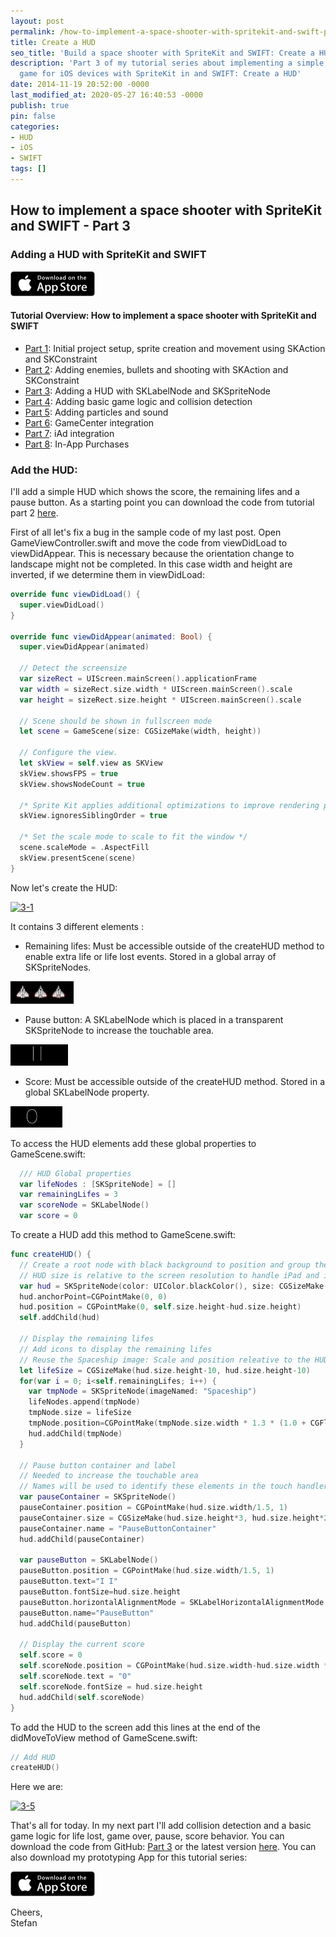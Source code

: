 ```yaml
---
layout: post
permalink: /how-to-implement-a-space-shooter-with-spritekit-and-swift-part-3-create-a-hud/
title: Create a HUD
seo_title: 'Build a space shooter with SpriteKit and SWIFT: Create a HUD'
description: 'Part 3 of my tutorial series about implementing a simple space shooter
  game for iOS devices with SpriteKit in and SWIFT: Create a HUD'
date: 2014-11-19 20:52:00 -0000
last_modified_at: 2020-05-27 16:40:53 -0000
publish: true
pin: false
categories:
- HUD
- iOS
- SWIFT
tags: []
---
```

## How to implement a space shooter with SpriteKit and SWIFT - Part 3
### Adding a HUD with SpriteKit and SWIFT

[![](/assets/wp-content/uploads/2014/11/AppStore2.png)](https://itunes.apple.com/us/app/yet-another-spaceshooter/id949662362?mt=8)

#### Tutorial Overview: How to implement a space shooter with SpriteKit and SWIFT

  * [Part 1](/how-to-implement-a-space-shooter-with-spritekit-and-swift-part-1): Initial project setup, sprite creation and movement using SKAction and SKConstraint
  * [Part 2](/how-to-implement-a-space-shooter-with-spritekit-and-swift-part-2): Adding enemies, bullets and shooting with SKAction and SKConstraint
  * [Part 3](/how-to-implement-a-space-shooter-with-spritekit-and-swift-part-3-create-a-hud): Adding a HUD with SKLabelNode and SKSpriteNode
  * [Part 4](/how-to-implement-a-space-shooter-with-spritekit-and-swift-part-4-collision-detection): Adding basic game logic and collision detection
  * [Part 5](/how-to-implement-a-space-shooter-with-spritekit-and-swift-part-5-particles-and-sound): Adding particles and sound 
  * [Part 6](/how-to-implement-a-space-shooter-with-spritekit-and-swift-part-6-game-center-integration): GameCenter integration
  * [Part 7](/how-to-implement-a-space-shooter-with-spritekit-and-swift-part-7-iad-integration): iAd integration
  * [Part 8](/how-to-implement-in-app-purchase-for-your-ios-app-in-swift): In-App Purchases



### Add the HUD:

I'll add a simple HUD which shows the score, the remaining lifes and a pause button. As a starting point you can download the code from tutorial part 2 [here](https://github.com/stfnjstn/MySecondGame/releases/tag/v0.2). 

First of all let's fix a bug in the sample code of my last post. Open GameViewController.swift and move the code from viewDidLoad to viewDidAppear. This is necessary because the orientation change to landscape might not be completed. In this case width and height are inverted, if we determine them in viewDidLoad:

```swift
override func viewDidLoad() {
  super.viewDidLoad()
}

override func viewDidAppear(animated: Bool) {
  super.viewDidAppear(animated)

  // Detect the screensize
  var sizeRect = UIScreen.mainScreen().applicationFrame
  var width = sizeRect.size.width * UIScreen.mainScreen().scale
  var height = sizeRect.size.height * UIScreen.mainScreen().scale

  // Scene should be shown in fullscreen mode
  let scene = GameScene(size: CGSizeMake(width, height))

  // Configure the view.
  let skView = self.view as SKView
  skView.showsFPS = true
  skView.showsNodeCount = true

  /* Sprite Kit applies additional optimizations to improve rendering performance */
  skView.ignoresSiblingOrder = true
  
  /* Set the scale mode to scale to fit the window */
  scene.scaleMode = .AspectFill
  skView.presentScene(scene)
}
```

Now let's create the HUD: 

[![3-1](/assets/wp-content/uploads/2014/11/3-1.png)](/assets/wp-content/uploads/2014/11/3-1-1.jpg)

It contains 3 different elements :

  * Remaining lifes: Must be accessible outside of the createHUD method to enable extra life or life lost events. Stored in a global array of SKSpriteNodes. 



[![3-2](/assets/wp-content/uploads/2014/11/3-2-1.jpg)](/assets/wp-content/uploads/2014/11/3-2-1.jpg)

  * Pause button: A SKLabelNode which is placed in a transparent SKSpriteNode to increase the touchable area.



[![3-3](/assets/wp-content/uploads/2014/11/3-3.png)](/assets/wp-content/uploads/2014/11/3-3.png)

  * Score: Must be accessible outside of the createHUD method. Stored in a global SKLabelNode property.



[![3-4](/assets/wp-content/uploads/2014/11/3-4.png)](/assets/wp-content/uploads/2014/11/3-4.png)

To access the HUD elements add these global properties to GameScene.swift:

```swift
  /// HUD Global properties
  var lifeNodes : [SKSpriteNode] = []
  var remainingLifes = 3
  var scoreNode = SKLabelNode()
  var score = 0
```

To create a HUD add this method to GameScene.swift:

```swift
func createHUD() {
  // Create a root node with black background to position and group the HUD elemets
  // HUD size is relative to the screen resolution to handle iPad and iPhone screens
  var hud = SKSpriteNode(color: UIColor.blackColor(), size: CGSizeMake(self.size.width, self.size.height*0.05))
  hud.anchorPoint=CGPointMake(0, 0)
  hud.position = CGPointMake(0, self.size.height-hud.size.height)
  self.addChild(hud)

  // Display the remaining lifes
  // Add icons to display the remaining lifes
  // Reuse the Spaceship image: Scale and position releative to the HUD size
  let lifeSize = CGSizeMake(hud.size.height-10, hud.size.height-10)
  for(var i = 0; i<self.remainingLifes; i++) {
    var tmpNode = SKSpriteNode(imageNamed: "Spaceship")
    lifeNodes.append(tmpNode)
    tmpNode.size = lifeSize
    tmpNode.position=CGPointMake(tmpNode.size.width * 1.3 * (1.0 + CGFloat(i)), (hud.size.height-5)/2)
    hud.addChild(tmpNode)
  }

  // Pause button container and label
  // Needed to increase the touchable area
  // Names will be used to identify these elements in the touch handler
  var pauseContainer = SKSpriteNode()
  pauseContainer.position = CGPointMake(hud.size.width/1.5, 1)
  pauseContainer.size = CGSizeMake(hud.size.height*3, hud.size.height*2)
  pauseContainer.name = "PauseButtonContainer"
  hud.addChild(pauseContainer)

  var pauseButton = SKLabelNode()
  pauseButton.position = CGPointMake(hud.size.width/1.5, 1)
  pauseButton.text="I I"
  pauseButton.fontSize=hud.size.height
  pauseButton.horizontalAlignmentMode = SKLabelHorizontalAlignmentMode.Center
  pauseButton.name="PauseButton"
  hud.addChild(pauseButton)

  // Display the current score
  self.score = 0
  self.scoreNode.position = CGPointMake(hud.size.width-hud.size.width * 0.1, 1)
  self.scoreNode.text = "0"
  self.scoreNode.fontSize = hud.size.height
  hud.addChild(self.scoreNode)
}
```

To add the HUD to the screen add this lines at the end of the didMoveToView method of GameScene.swift: 

```swift
// Add HUD
createHUD()
```

Here we are:

[![3-5](/assets/wp-content/uploads/2014/11/3-5-1.png)](/assets/wp-content/uploads/2014/11/3-5-1.jpg)

That's all for today. In my next part I'll add collision detection and a basic game logic for life lost, game over, pause, score behavior.
You can download the code from GitHub: [Part 3](https://github.com/stfnjstn/MySecondGame/releases/tag/v0.3) or the latest version [here](https://github.com/stfnjstn/MySecondGame/tree/master).
You can also download my prototyping App for this tutorial series:

[![](/assets/wp-content/uploads/2014/11/AppStore2.png)](https://itunes.apple.com/us/app/yet-another-spaceshooter/id949662362?mt=8)

Cheers,   
Stefan
